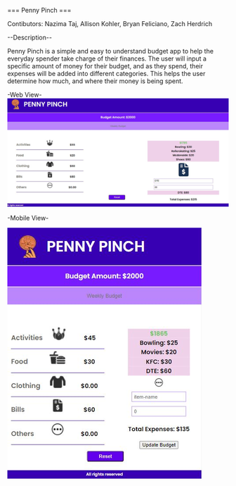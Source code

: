 === Penny Pinch ===

Contibutors: Nazima Taj, Allison Kohler, Bryan Feliciano, Zach Herdrich

--Description--

Penny Pinch is a simple and easy to understand budget app to help the everyday spender take charge of their finances. The user will input a specific amount of money for their budget, and as they spend, their expenses will be added into different categories. This helps the user determine how much, and where their money is being spent.

-Web View-
![WebView](assets/img/Budgetapp.jpg)

-Mobile View-

![WebView](assets/img/Budgetappmobile.jpg)
